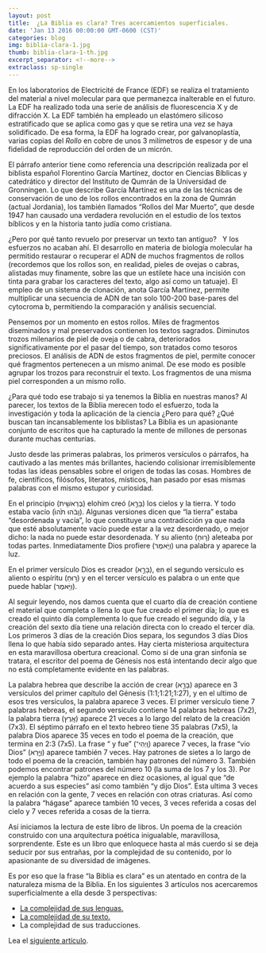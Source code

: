 ```yaml
---
layout: post
title:  ¿La Biblia es clara? Tres acercamientos superficiales.
date: 'Jan 13 2016 00:00:00 GMT-0600 (CST)'
categories: blog
img: biblia-clara-1.jpg
thumb: biblia-clara-1-th.jpg
excerpt_separator: <!--more-->
extraclass: sp-single
---
```


En los laboratorios de Electricité de France (EDF) se realiza el tratamiento del material a nivel molecular para que permanezca inalterable en el futuro. La EDF ha realizado toda una serie de análisis de fluorescencia X y de difracción X.  La EDF también ha empleado un elastómero silicoso estratificado que se aplica como gas  y que se retira una vez se haya solidificado.  De esa forma, la EDF ha logrado crear, por galvanoplastía, varias copias del _Rollo_ en cobre de unos 3 milímetros de espesor y de una fidelidad de reproducción del orden de un micrón.

<!--more-->

El párrafo anterior tiene como referencia una descripción realizada por el biblista español Florentino García Martínez, doctor en Ciencias Bíblicas y catedrático y director del Instituto de Qumrán de la Universidad de Gronningen.  Lo que describe García Martínez es una de las técnicas de conservación de uno de los rollos encontrados en la zona de Qumrán (actual Jordania), los también llamados “Rollos del Mar Muerto”, que desde 1947 han causado una verdadera revolución en el estudio de los textos bíblicos y en la historia tanto judía como cristiana.

¿Pero por qué tanto revuelo por preservar un texto tan antiguo?   Y los esfuerzos no acaban ahí. El desarrollo en materia de biología molecular ha permitido restaurar o recuperar el ADN de muchos fragmentos de rollos (recordemos que los rollos son, en realidad, pieles de ovejas o cabras, alistadas muy finamente, sobre las que un estilete hace una incisión con tinta para grabar los caracteres del texto, algo así como un tatuaje).  El empleo de un sistema de clonación, anota García Martínez, permite multiplicar una secuencia de ADN de tan solo 100-200 base-pares del cytocroma b, permitiendo la comparación y análisis secuencial.

Pensemos por un momento en estos rollos. Miles de fragmentos diseminados y mal preservados contienen los textos sagrados. Diminutos trozos milenarios de piel de oveja o de cabra, deteriorados significativamente por el pasar del tiempo, son tratados como tesoros preciosos.  El análisis de ADN de estos fragmentos de piel, permite conocer qué fragmentos pertenecen a un mismo animal. De ese modo es posible agrupar los trozos para reconstruir el texto. Los fragmentos de una misma piel corresponden a un mismo rollo.

¿Para qué todo ese trabajo si ya tenemos la Biblia en nuestras manos? Al parecer, los textos de la Biblia merecen todo el esfuerzo, toda la investigación y toda la aplicación de la ciencia ¿Pero para qué? ¿Qué buscan tan incansablemente los biblistas?
La Biblia es un apasionante conjunto de escritos que ha capturado la mente de millones de personas durante muchas centurias.

Justo desde las primeras palabras, los primeros versículos o párrafos, ha cautivado a las mentes más brillantes, haciendo colisionar irremisiblemente todas las ideas pensables sobre el origen de todas las cosas. Hombres de fe, científicos, filósofos, literatos, místicos, han pasado por esas mismas palabras con el mismo estupor y curiosidad.

En el principio (בְּרֵאשִׁ֖ית) elohim creó (בָּרָ֣א) los cielos y la tierra. Y todo estaba vacío (וָבֹ֔הוּ תֹ֙הוּ֙).  Algunas versiones dicen que “la tierra” estaba “desordenada y vacía”, lo que constituye una contradicción ya que nada que esté absolutamente vacío puede estar a la vez desordenado, o mejor dicho: la nada no puede estar desordenada.  Y su aliento (ר֣וּחַ) aleteaba por todas partes. Inmediatamente Dios profiere (וַיֹּ֥אמֶר) una palabra y aparece la luz.

En el primer versículo Dios es creador (בָּרָ֣א), en el segundo versículo es aliento o espíritu (ר֣וּחַ) y en el tercer versículo es palabra o un ente que puede hablar (וַיֹּ֥אמֶר).

Al seguir leyendo, nos damos cuenta que el cuarto día de creación contiene el material que completa o llena lo que fue creado el primer día; lo que es creado el quinto día complementa lo que fue creado el segundo día, y la creación del sexto día tiene una relación directa con lo creado el tercer día.  Los primeros 3 días de la creación Dios separa, los segundos 3 días Dios llena lo que había sido separado antes.  Hay cierta misteriosa arquitectura en esta maravillosa obertura creacional. Como si de una gran sinfonía se tratara, el escritor del poema de Génesis nos está intentando decir algo que no está completamente evidente en las palabras.

La palabra hebrea que describe la acción de crear (בָּרָ֣א) aparece en 3 versículos del primer capítulo del Génesis (1:1;1:21;1:27), y en el ultimo de esos tres versículos, la palabra aparece 3 veces.  El primer versículo tiene 7 palabras hebreas, el segundo versículo contiene 14 palabras hebreas (7x2), la palabra tierra (אָֽרֶץ) aparece 21 veces a lo largo del relato de la creación (7x3). El séptimo párrafo en el texto hebreo tiene 35 palabras (7x5), la palabra Dios aparece 35 veces en todo el poema de la creación, que termina en 2:3 (7x5). La frase “ y fue” (וַֽיְהִי־) aparece 7 veces, la frase “vio Dios” (וַיַּ֧רְא) aparece también 7 veces. Hay patrones de sietes a lo largo de todo el poema de la creación,  también hay patrones del número 3.  También podemos encontrar patrones del número 10 (la suma de los 7 y los 3). Por ejemplo la palabra “hizo” aparece en diez ocasiones, al igual que “de acuerdo a sus especies” así como también “y dijo Dios”.    Esta ultima 3 veces en relación con la gente, 7 veces en relación con otras criaturas. Así como la palabra “hágase” aparece también 10 veces, 3 veces referida a cosas del cielo y 7 veces referida a cosas de la tierra.  

Así iniciamos la lectura de este libro de libros. Un poema de la creación construido con una arquitectura poética inigualable, maravillosa, sorprendente.  Este es un libro que enloquece hasta al más cuerdo si se deja seducir por sus entrañas, por la complejidad de su contenido, por lo apasionante de su diversidad de imágenes.

Es por eso que la frase “la Biblia es clara” es un atentado en contra de la naturaleza misma de la Biblia.  En los siguientes 3 artículos nos acercaremos superficialmente a ella desde 3 perspectivas:

- [La complejidad de sus lenguas.](/blog/2016/01/13/la-biblia-es-clara-2.html)
- [La complejidad de su texto.](/blog/2016/01/17/la-biblia-es-clara-3.html)
- La complejidad de sus traducciones.

Lea el [siguiente artículo](/blog/2016/01/13/la-biblia-es-clara-2.html).
